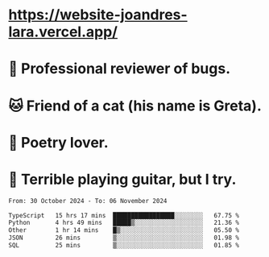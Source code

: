 # https://website-joandres-lara.vercel.app/
# 🐛 Professional reviewer of bugs.
# 🐱 Friend of a cat (his name is Greta).
# 📜 Poetry lover.
# 🎸 Terrible playing guitar, but I try.

<!--START_SECTION:waka-->

```txt
From: 30 October 2024 - To: 06 November 2024

TypeScript   15 hrs 17 mins  █████████████████░░░░░░░░   67.75 %
Python       4 hrs 49 mins   █████▒░░░░░░░░░░░░░░░░░░░   21.36 %
Other        1 hr 14 mins    █▒░░░░░░░░░░░░░░░░░░░░░░░   05.50 %
JSON         26 mins         ▒░░░░░░░░░░░░░░░░░░░░░░░░   01.98 %
SQL          25 mins         ▒░░░░░░░░░░░░░░░░░░░░░░░░   01.85 %
```

<!--END_SECTION:waka-->
